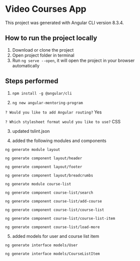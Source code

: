 # Video Courses App

This project was generated with Angular CLI version 8.3.4.

## How to run the project locally

1. Download or clone the project
2. Open project folder in terminal
3. Run `ng serve --open`, it will open the project in your browser automatically

## Steps performed

1. `npm install -g @angular/cli`

2. `ng new angular-mentoring-program`

  `? Would you like to add Angular routing?` Yes

  `? Which stylesheet format would you like to use?` CSS

3. updated tslint.json

4. added the following modules and components

  `ng generate module layout`

  `ng generate component layout/header`

  `ng generate component layout/footer`

  `ng generate component layout/breadcrumbs`

  `ng generate module course-list`

  `ng generate component course-list/search`

  `ng generate component course-list/add-course`

  `ng generate component course-list/course-list`

  `ng generate component course-list/course-list-item`

  `ng generate component course-list/load-more`

5. added models for user and course list item

  `ng generate interface models/User`
  
  `ng generate interface models/CourseListItem`
